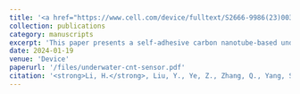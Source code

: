 ```yaml
---
title: '<a href="https://www.cell.com/device/fulltext/S2666-9986(23)00363-0?_returnURL=https%3A%2F%2Flinkinghub.elsevier.com%2Fretrieve%2Fpii%2FS2666998623003630%3Fshowall%3Dtrue" style="color:#2f7f93;">Underwater target detection using hybrid carbon nanotube self-adhesive sensors</a>'
collection: publications
category: manuscripts
excerpt: 'This paper presents a self-adhesive carbon nanotube-based underwater sensor with high sensitivity, robust adhesion, and the ability to classify signals using neural networks. The approach combines material design, device integration, and machine learning techniques to realize intelligent underwater pressure sensing applications.'
date: 2024-01-19
venue: 'Device'
paperurl: '/files/underwater-cnt-sensor.pdf'
citation: '<strong>Li, H.</strong>, Liu, Y., Ye, Z., Zhang, Q., Yang, S., & Xu, M. (2024). "Underwater target detection using hybrid carbon nanotube self-adhesive sensors." <i>Device</i>, 2, 100223.'
---
```

